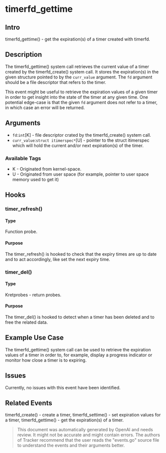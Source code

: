 
# timerfd_gettime

## Intro
timerfd_gettime() - get the expiration(s) of a timer created with timerfd.

## Description
The timerfd_gettime() system call retrieves the current value of a timer created by the timerfd_create() system call. It stores the expiration(s) in the given structure pointed to by the `curr_value` argument. The `fd` argument should be a file descriptor that refers to the timer.

This event might be useful to retrieve the expiration values of a given timer in order to get insight into the state of the timer at any given time. One potential edge-case is that the given `fd` argument does not refer to a timer, in which case an error will be returned.

## Arguments
* `fd`:`int`[K] - file descriptor crated by the timerfd_create() system call.
* `curr_value`:`struct itimerspec*`[U] - pointer to the struct itimerspec which will hold the current and/or next expiration(s) of the timer.

### Available Tags
* K - Originated from kernel-space.
* U - Originated from user space (for example, pointer to user space memory used to get it)

## Hooks
### timer_refresh()
#### Type
Function probe.

#### Purpose
The timer_refresh() is hooked to check that the expiry times are up to date and to act accordingly, like set the next expiry time.

### timer_del()
#### Type
Kretprobes - return probes.

#### Purpose
The timer_del() is hooked to detect when a timer has been deleted and to free the related data.

## Example Use Case
The timerfd_gettime() system call can be used to retrieve the expiration values of a timer in order to, for example, display a progress indicator or monitor how close a timer is to expiring.

## Issues
Currently, no issues with this event have been identified.

## Related Events
timerfd_create() - create a timer, timerfd_settime() - set expiration values for a timer, timerfd_gettime() - get the expiration(s) of a timer.

> This document was automatically generated by OpenAI and needs review. It might
> not be accurate and might contain errors. The authors of Tracker recommend that
> the user reads the "events.go" source file to understand the events and their
> arguments better.
